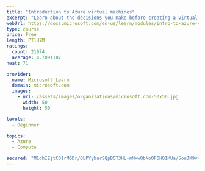 ```yaml
---
title: "Introduction to Azure virtual machines"
excerpt: "Learn about the decisions you make before creating a virtual machine, the options to create and manage the VM, and the extensions and services you use to manage your VM."
webUrl: https://docs.microsoft.com/en-us/learn/modules/intro-to-azure-virtual-machines/
type: course
price: Free
length: PT1H7M
ratings:
  count: 21974
  average: 4.7091107
heat: 71

provider:
  name: Microsoft Learn
  domain: microsoft.com
  images:
    - url: /assets/images/organizations/microsoft.com-50x50.jpg
      width: 50
      height: 50

levels:
  - Beginner

topics:
  - Azure
  - Compute

secured: "M1dhIEjtC01rM6Dr/QLPYybarSQpBGT3HL+mMxwQbNoOF6HQ1MUa/5ouJK9v4HOlaNbyyJVMfO9hQ3bJoDkFia+tOAIT7aPVbxjsnfunxwCWZiQV9npBLk2uOaxanyZw4ncS4cdt1FJe/IAfpQWjNYvwu63J/R7fJZruaqhplvvhojPJ9dqhNMf/shg8OjrwJd3bQBwR2/+OftXsyWYr2NcuYmWTrRVmttft+dtDhr8Vx4d208wo29SGkVTBb0gbwiFcWSSOxyVUNJ0Es1YGUfq9Gdm0tKUIGOZhXXFxZ/rLa+lMnlz0IwXQtkP89pPwWCvEhz1fMpkGQUKjvKqqvdpH2cnJYrRmOfKJRi1FcWm59RZ64sWqdxmZOlfmu2f48Xt/2tXOd3qCUKMfObIFg2JAJKnfU2Gk3G3+jqak2CGfSKIyRn06hmGxAREgU4yF;YTlKAWT7y2yT/9O90kzSNw=="
---
```


